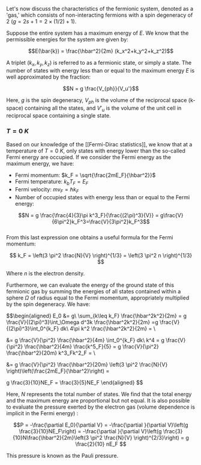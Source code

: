 Let's now discuss the characteristics of the fermionic system, denoted as a 'gas,' which consists of non-interacting fermions with a spin degeneracy of 2 ($g =2s+1= 2 \times (1/2) + 1$).

Suppose the entire system has a maximum energy of $E$. We know that the permissible energies for the system are given by:

$$E(\bar{k}) = \frac{\hbar^2}{2m} (k_x^2+k_y^2+k_z^2)$$

A triplet $(k_x, k_y, k_z)$ is referred to as a fermionic state, or simply a state. The number of states with energy less than or equal to the maximum energy $E$ is well approximated by the fraction:

$$N = g \frac{V_{ph}}{V_u'}$$

Here, $g$ is the spin degeneracy, $V_{ph}$ is the volume of the reciprocal space (k-space) containing all the states, and $V'_u$ is the volume of the unit cell in reciprocal space containing a single state.


### $T = 0\ K$

Based on our knowledge of the [[Fermi-Dirac statistics]], we know that at a temperature of $T=0\ K$, only states with energy lower than the so-called Fermi energy are occupied.
If we consider the Fermi energy as the maximum energy, we have:

- Fermi momentum: $k_F = \sqrt{\frac{2mE_F}{\hbar^2}}$
- Fermi temperature: $k_b T_F = E_F$
- Fermi velocity: $m v_F = \hbar k_F$
- Number of occupied states with energy less than or equal to the Fermi energy: 

$$N = g \frac{\frac{4}{3}\pi k^3_F}{\frac{(2\pi)^3}{V}} = g\frac{V}{6\pi^2}k_F^3=\frac{V}{3\pi^2}k_F^3$$   
From this last expression one obtains a useful formula for the Fermi momentum:

$$ k_F = \left(3 \pi^2 \frac{N}{V}  \right)^{1/3} = \left(3 \pi^2 n  \right)^{1/3} $$

Where $n$ is the electron density.

Furthermore, we can evaluate the energy of the ground state of this fermionic gas by summing the energies of all states contained within a sphere $\Omega$ of radius equal to the Fermi momentum, appropriately multiplied by the spin degeneracy. We have:

$$\begin{aligned} 
E_0 &= g\ \sum_{k\leq k_F} \frac{\hbar^2k^2}{2m} =  g \frac{V}{(2\pi)^3}\int_\Omega d^3k \frac{\hbar^2k^2}{2m} =g \frac{V}{(2\pi)^3}\int_0^{k_F} dk\ 4\pi k^2 \frac{\hbar^2k^2}{2m} =  \\

&= g \frac{V}{\pi^2} \frac{\hbar^2}{4m} \int_0^{k_F} dk\  k^4  = g \frac{V}{\pi^2} \frac{\hbar^2}{4m} \frac{k^5_F}{5} = g \frac{V}{\pi^2} \frac{\hbar^2}{20m} k^3_Fk^2_F =   \\

&= g \frac{V}{\pi^2} \frac{\hbar^2}{20m} \left(3 \pi^2 \frac{N}{V} \right)\left(\frac{2mE_F}{\hbar^2}\right) =


g \frac{3}{10}NE_F = \frac{3}{5}NE_F  \end{aligned} $$

Here, $N$ represents the total number of states. We find that the total energy and the maximum energy are proportional but not equal.
It is also possible to evaluate the pressure exerted by the electron gas (volume dependence is implicit in the Fermi energy) :

$$P = -\frac{\partial E_0}{\partial V} = -\frac{\partial }{\partial V}\left(g \frac{3}{10}NE_F\right) = -\frac{\partial }{\partial V}\left(g \frac{3}{10}N\frac{\hbar^2}{2m}\left(3 \pi^2 \frac{N}{V}  \right)^{2/3}\right)  = g \frac{2}{10} nE_F $$

This pressure is known as the Pauli pressure.